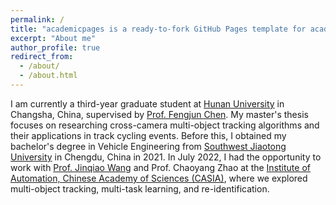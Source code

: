 ```yaml
---
permalink: /
title: "academicpages is a ready-to-fork GitHub Pages template for academic personal websites"
excerpt: "About me"
author_profile: true
redirect_from: 
  - /about/
  - /about.html
---
```

I am currently a third-year graduate student at [Hunan University](http://www.hnu.edu.cn/) in Changsha, China, supervised by [Prof. Fengjun Chen](http://robotics.hnu.edu.cn/info/1071/1162.htm). My master's thesis focuses on researching cross-camera multi-object tracking algorithms and their applications in track cycling events. Before this, I obtained my bachelor's degree in Vehicle Engineering from [Southwest Jiaotong University](https://www.swjtu.edu.cn/) in Chengdu, China in 2021. In July 2022, I had the opportunity to work with [Prof. Jinqiao Wang](http://www.nlpr.ia.ac.cn/iva/homepage/jqwang/index.htm) and Prof. Chaoyang Zhao at the [Institute of Automation, Chinese Academy of Sciences (CASIA)](http://ia.cas.cn/), where we explored multi-object tracking, multi-task learning, and re-identification.


